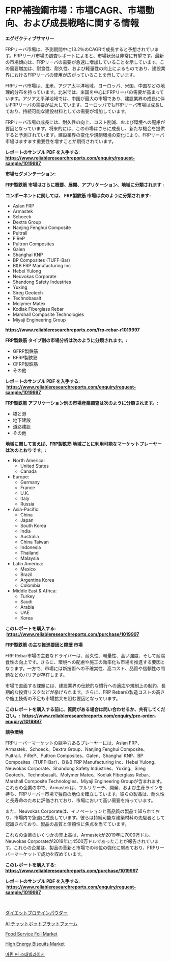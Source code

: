 <p><h1>FRP補強鋼市場：市場CAGR、市場動向、および成長戦略に関する情報</h1></p><p><strong>エグゼクティブサマリー</strong></p>
<p><p>FRPリーバ市場は、予測期間中に13.2％のCAGRで成長すると予想されています。FRPリーバ市場の調査レポートによると、市場状況は非常に有望です。最新の市場傾向は、FRPリーバの需要が急速に増加していることを示しています。この需要増加は、耐食性、耐久性、および軽量性の向上によるものであり、建設業界におけるFRPリーバの使用が広がっていることを示しています。</p><p>FRPリーバ市場は、北米、アジア太平洋地域、ヨーロッパ、米国、中国などの地理的分布を持っています。北米では、米国を中心にFRPリーバの需要が高まっています。アジア太平洋地域では、中国が最大の市場であり、建設業界の成長に伴いFRPリーバの需要が拡大しています。ヨーロッパでもFRPリーバ市場は成長しており、持続可能な建設材料としての需要が増加しています。</p><p>FRPリーバ市場の成長には、耐久性の向上、コスト削減、および環境への配慮が要因となっています。将来的には、この市場はさらに成長し、新たな機会を提供すると予測されています。建設業界の変化や規制環境の変化により、FRPリーバ市場はますます重要性を増すことが期待されています。</p></p>
<p><strong>レポートのサンプル PDF を入手する: <a href="https://www.reliableresearchreports.com/enquiry/request-sample/1019997">https://www.reliableresearchreports.com/enquiry/request-sample/1019997</a></strong></p>
<p><strong>市場セグメンテーション:</strong></p>
<p><strong> FRP製鉄筋 市場はさらに概要、展開、アプリケーション、地域に分類されます :</strong></p>
<p><strong>コンポーネントに関しては、 FRP製鉄筋 市場は次のように分類されます: &nbsp;</strong></p>
<p><ul><li>Aslan FRP</li><li>Armastek</li><li>Schoeck</li><li>Dextra Group</li><li>Nanjing Fenghui Composite</li><li>Pultrall</li><li>FiReP</li><li>Pultron Composites</li><li>Galen</li><li>Shanghai KNP</li><li>BP Composites (TUFF-Bar)</li><li>B&B FRP Manufacturing Inc</li><li>Hebei Yulong</li><li>Neuvokas Corporate</li><li>Shandong Safety Industries</li><li>Yuxing</li><li>Sireg Geotech</li><li>Technobasalt</li><li>Molymer Matex</li><li>Kodiak Fiberglass Rebar</li><li>Marshall Composite Technologies</li><li>Miyaji Engineering Group</li></ul></p>
<p><strong><a href="https://www.reliableresearchreports.com/frp-rebar-r1019997">https://www.reliableresearchreports.com/frp-rebar-r1019997</a></strong></p>
<p><strong> FRP製鉄筋 タイプ別の市場分析は次のように分類されます。:</strong></p>
<p><ul><li>GFRP製鉄筋</li><li>BFRP製鉄筋</li><li>CFRP製鉄筋</li><li>その他</li></ul></p>
<p><strong>レポートのサンプル PDF を入手する: &nbsp;<a href="https://www.reliableresearchreports.com/enquiry/request-sample/1019997">https://www.reliableresearchreports.com/enquiry/request-sample/1019997</a></strong></p>
<p><strong> FRP製鉄筋 アプリケーション別の市場産業調査は次のように分類されます。:</strong></p>
<p><ul><li>橋と港</li><li>地下建設</li><li>道路建設</li><li>その他</li></ul></p>
<p><strong>地域に関して言えば、FRP製鉄筋 地域ごとに利用可能なマーケットプレーヤーは次のとおりです。:</strong></p>
<p><ul>
    <li>
        North America:
        <ul>
            <li>United States</li>
            <li>Canada</li>
        </ul>
    </li>
    <li>
        Europe:
        <ul>
            <li>Germany</li>
            <li>France</li>
            <li>U.K.</li>
            <li>Italy</li>
            <li>Russia</li>
        </ul>
    </li>
    <li>
        Asia-Pacific:
        <ul>
            <li>China</li>
            <li>Japan</li>
            <li>South Korea</li>
            <li>India</li>
            <li>Australia</li>
            <li>China Taiwan</li>
            <li>Indonesia</li>
            <li>Thailand</li>
            <li>Malaysia</li>
        </ul>
    </li>
    <li>
        Latin America:
        <ul>
            <li>Mexico</li>
            <li>Brazil</li>
            <li>Argentina Korea</li>
            <li>Colombia</li>
        </ul>
    </li>
    <li>
        Middle East & Africa:
        <ul>
            <li>Turkey</li>
            <li>Saudi</li>
            <li>Arabia</li>
            <li>UAE</li>
            <li>Korea</li>
        </ul>
    </li>
    </ul></p>
<p><strong>このレポートを購入する: &nbsp;<a href="https://www.reliableresearchreports.com/purchase/1019997">https://www.reliableresearchreports.com/purchase/1019997</a></strong></p>
<p><strong>FRP製鉄筋 の主な推進要因と障壁 市場</strong></p>
<p><p>FRP Rebar市場の主要なドライバーは、耐久性、軽量性、高い強度、そして耐腐食性の向上です。さらに、環境への配慮や施工の効率化も市場を推進する要因となります。一方で、市場には新技術への不確実性、高コスト、品質や信頼性の問題などのバリアが存在します。</p><p>市場で直面する課題には、建設業界の伝統的な慣行への適応や規制上の制約、長期的な投資リスクなどが挙げられます。さらに、FRP Rebarの製造コストの高さや施工技術の不足も市場拡大を阻む要因となっています。 </p></p>
<p><strong>このレポートを購入する前に、質問がある場合は問い合わせるか、共有してください。:&nbsp; <a href="https://www.reliableresearchreports.com/enquiry/pre-order-enquiry/1019997">https://www.reliableresearchreports.com/enquiry/pre-order-enquiry/1019997</a></strong></p>
<p><strong>競争環境</strong></p>
<p><p>FRPリーバーマーケットの競争力あるプレーヤーには、Aslan FRP、Armastek、Schoeck、Dextra Group、Nanjing Fenghui Composite、Pultrall、FiReP、Pultron Composites、Galen、Shanghai KNP、BP Composites（TUFF-Bar）、B＆B FRP Manufacturing Inc、Hebei Yulong、Neuvokas Corporate、Shandong Safety Industries、Yuxing、Sireg Geotech、Technobasalt、Molymer Matex、Kodiak Fiberglass Rebar、Marshall Composite Technologies、Miyaji Engineering Groupが含まれます。これらの企業の中で、Armastekは、フルリサーチ、開発、および生産ラインを持ち、FRPリーバー市場で独自の地位を確立しています。彼らの製品は、耐久性と長寿命のために評価されており、市場において高い需要を持っています。</p><p>また、Neuvokas Corporateは、イノベーションと高品質の製品で知られており、市場内で急速に成長しています。彼らは持続可能な建築材料の先駆者として認識されており、製品の品質と信頼性に焦点を当てています。</p><p>これらの企業のいくつかの売上高は、Armastekが2019年に7000万ドル、Neuvokas Corporateが2019年に4500万ドルであったことが報告されています。これらの企業は、製品の革新と市場での地位の強化に努めており、FRPリーバーマーケットで成功を収めています。</p></p>
<p><strong>このレポートを購入する: &nbsp; <a href="https://www.reliableresearchreports.com/purchase/1019997">https://www.reliableresearchreports.com/purchase/1019997</a></strong></p>
<p><strong>レポートのサンプル PDF を入手する: &nbsp;<a href="https://www.reliableresearchreports.com/enquiry/request-sample/1019997">https://www.reliableresearchreports.com/enquiry/request-sample/1019997</a></strong><strong></strong></p>
<p>&nbsp;</p>
<p><p><a href="https://github.com/ksxzwxabcuynh011/Market-Research-Report-List-1/blob/main/695435326706.md">ダイエットプロテインパウダー</a></p><p><a href="https://github.com/EmoryYundt1935/Market-Research-Report-List-1/blob/main/323721026705.md">AI チャットボットプラットフォーム</a></p><p><a href="https://www.linkedin.com/pulse/food-service-foil-market-size-growing-forecasted-period-from-mazmc?trackingId=%2B10G%2F%2BXuXhWsoPAhHcsV8A%3D%3D">Food Service Foil Market</a></p><p><a href="https://www.linkedin.com/pulse/high-energy-biscuits-market-exploring-share-trends-future-growth-sybqf?trackingId=N%2FhW4Ms%2BKp6c7Io%2BVdut%2Bw%3D%3D">High Energy Biscuits Market</a></p><p><a href="https://github.com/GabrielBlanda5656/Market-Research-Report-List-1/blob/main/769767224712.md">마린 핀 스태빌라이저</a></p></p>